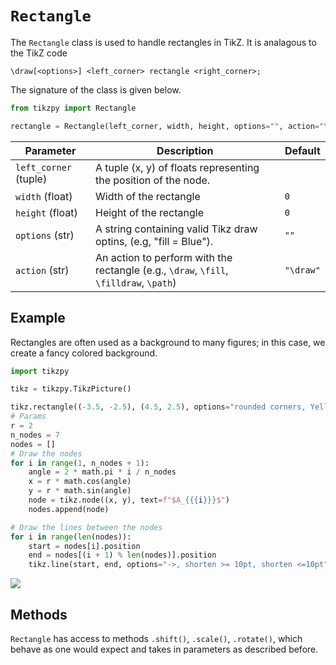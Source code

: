# `Rectangle`

The `Rectangle` class is used to handle rectangles in TikZ. It is analagous to the TikZ code 
```
\draw[<options>] <left_corner> rectangle <right_corner>;
```
The signature of the class is given below.
```python
from tikzpy import Rectangle

rectangle = Rectangle(left_corner, width, height, options="", action="\draw")
```

| Parameter              | Description                                                                            | Default   |
| ---------------------- | -------------------------------------------------------------------------------------- | --------- |
| `left_corner`  (tuple) | A tuple (x, y) of floats representing the position of the node.                        |
| `width` (float)        | Width of the rectangle                                                                 | `0`      |
| `height` (float)       | Height of the rectangle                                                                | `0`      |
| `options` (str)        | A string containing valid Tikz draw optins, (e.g, "fill = Blue").                      | `""`      |
| `action` (str)         | An action to perform with the rectangle (e.g., `\draw`, `\fill`, `\filldraw`, `\path`) | `"\draw"` |

## Example
Rectangles are often used as a background to many figures; in this case, 
we create a fancy colored background.

```python
import tikzpy

tikz = tikzpy.TikzPicture()

tikz.rectangle((-3.5, -2.5), (4.5, 2.5), options="rounded corners, Yellow!30",action="filldraw")
# Params
r = 2
n_nodes = 7
nodes = []
# Draw the nodes
for i in range(1, n_nodes + 1):
    angle = 2 * math.pi * i / n_nodes 
    x = r * math.cos(angle)
    y = r * math.sin(angle)
    node = tikz.node((x, y), text=f"$A_{{{i}}}$")
    nodes.append(node)

# Draw the lines between the nodes
for i in range(len(nodes)):
    start = nodes[i].position
    end = nodes[(i + 1) % len(nodes)].position
    tikz.line(start, end, options="->, shorten >= 10pt, shorten <=10pt")
```

<img src="../../png/rectangle_ex_1.png"/>


## Methods
`Rectangle` has access to methods `.shift()`, `.scale()`, `.rotate()`, which behave as one would expect and takes in parameters as described before.


